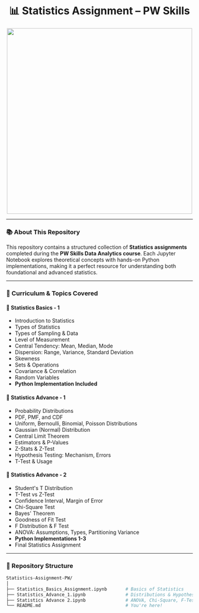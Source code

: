 <h1 align="center">📊 Statistics Assignment – PW Skills</h1>

<p align="center">
  <img src="https://media.giphy.com/media/26tn33aiTi1jkl6H6/giphy.gif" width="500"/>
</p>

---

### 📚 About This Repository

This repository contains a structured collection of **Statistics assignments** completed during the **PW Skills Data Analytics course**. Each Jupyter Notebook explores theoretical concepts with hands-on Python implementations, making it a perfect resource for understanding both foundational and advanced statistics.

---

### 🧠 Curriculum & Topics Covered

#### 📘 **Statistics Basics - 1**
- Introduction to Statistics
- Types of Statistics
- Types of Sampling & Data
- Level of Measurement
- Central Tendency: Mean, Median, Mode
- Dispersion: Range, Variance, Standard Deviation
- Skewness
- Sets & Operations
- Covariance & Correlation
- Random Variables
- **Python Implementation Included**

#### 📙 **Statistics Advance - 1**
- Probability Distributions
- PDF, PMF, and CDF
- Uniform, Bernoulli, Binomial, Poisson Distributions
- Gaussian (Normal) Distribution
- Central Limit Theorem
- Estimators & P-Values
- Z-Stats & Z-Test
- Hypothesis Testing: Mechanism, Errors
- T-Test & Usage

#### 📗 **Statistics Advance - 2**
- Student's T Distribution
- T-Test vs Z-Test
- Confidence Interval, Margin of Error
- Chi-Square Test
- Bayes' Theorem
- Goodness of Fit Test
- F Distribution & F Test
- ANOVA: Assumptions, Types, Partitioning Variance
- **Python Implementations 1-3**
- Final Statistics Assignment

---

### 📂 Repository Structure

```bash
Statistics-Assignment-PW/
│
├── Statistics_Basics_Assignment.ipynb       # Basics of Statistics
├── Statistics_Advance_1.ipynb               # Distributions & Hypothesis Testing
├── Statistics Advance 2.ipynb               # ANOVA, Chi-Square, F-Test, T-Test
└── README.md                                # You're here!
